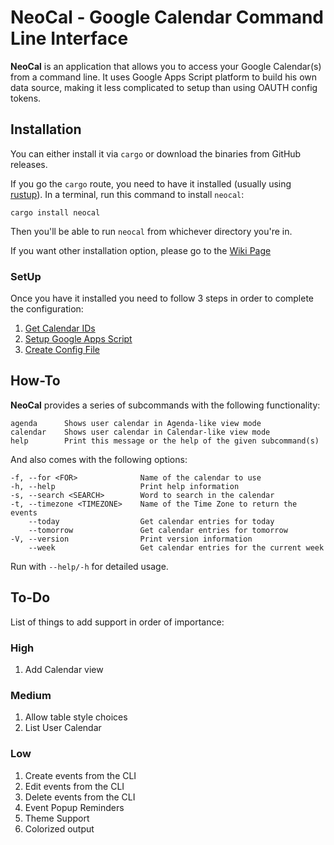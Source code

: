 # NeoCal - Google Calendar Command Line Interface

**NeoCal** is an application that allows you to access your Google Calendar(s) from a command line. It uses Google Apps Script platform to build his own data source, making
it less complicated to setup than using OAUTH config tokens.

## Installation

You can either install it via `cargo` or download the binaries from GitHub releases.

If you go the `cargo` route, you need to have it installed (usually using [rustup](https://rustup.rs)). In a terminal, run this command to install `neocal`:

```
cargo install neocal
```

Then you'll be able to run `neocal` from whichever directory you're in.

If you want other installation option, please go to the [Wiki Page](https://github.com/oscarmcm/neocal/wiki/Installing-Options)

### SetUp

Once you have it installed you need to follow 3 steps in order to complete the configuration:

1. [Get Calendar IDs](https://github.com/oscarmcm/neocal/wiki/Obtain-your-Google-Calendar’s-ID)
2. [Setup Google Apps Script](https://github.com/oscarmcm/neocal/wiki/Setup-Google-Apps-Script)
3. [Create Config File](https://github.com/oscarmcm/neocal/wiki/NeoCal-Config-File)

## How-To

**NeoCal** provides a series of subcommands with the following functionality:

```
agenda      Shows user calendar in Agenda-like view mode
calendar    Shows user calendar in Calendar-like view mode
help        Print this message or the help of the given subcommand(s)
```

And also comes with the following options:

```
-f, --for <FOR>              Name of the calendar to use
-h, --help                   Print help information
-s, --search <SEARCH>        Word to search in the calendar
-t, --timezone <TIMEZONE>    Name of the Time Zone to return the events
    --today                  Get calendar entries for today
    --tomorrow               Get calendar entries for tomorrow
-V, --version                Print version information
    --week                   Get calendar entries for the current week
```

Run with `--help/-h` for detailed usage.

## To-Do

List of things to add support in order of importance:

### High

1. Add Calendar view

### Medium

1. Allow table style choices
2. List User Calendar

### Low

1. Create events from the CLI
2. Edit events from the CLI
3. Delete events from the CLI
4. Event Popup Reminders
5. Theme Support
6. Colorized output

